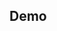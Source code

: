 ## Demo

<preview path="./demo.vue" title="@niu-tools/core/browser/on" description="操作Dom的事件绑定"></preview>
